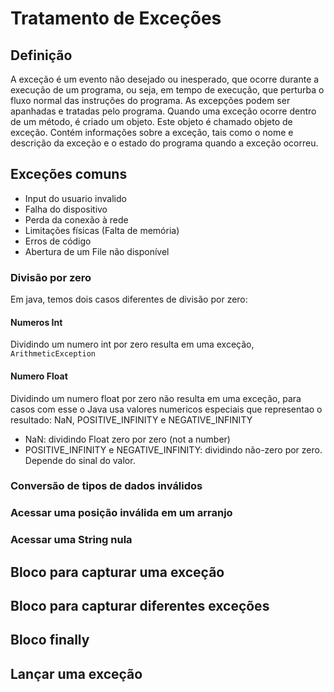 # Tratamento de Exceções
## Definição
A exceção é um evento não desejado ou inesperado, que ocorre durante a execução de um programa, ou seja, em tempo de execução, que perturba o fluxo normal das instruções do programa. As excepções podem ser apanhadas e tratadas pelo programa. Quando uma exceção ocorre dentro de um método, é criado um objeto. Este objeto é chamado objeto de exceção. Contém informações sobre a exceção, tais como o nome e descrição da exceção e o estado do programa quando a exceção ocorreu.

## Exceções comuns
* Input do usuario invalido
* Falha do dispositivo
* Perda da conexão à rede
* Limitações físicas (Falta de memória)
* Erros de código
* Abertura de um File não disponível

### Divisão por zero
Em java, temos dois casos diferentes de divisão por zero:

#### Numeros Int
Dividindo um numero int por zero resulta em uma exceção, ```ArithmeticException```

#### Numero Float
Dividindo um numero float por zero não resulta em uma exceção, para casos com esse o Java usa valores numericos especiais que representao o resultado: NaN, POSITIVE_INFINITY e NEGATIVE_INFINITY

* NaN: dividindo Float zero por zero (not a number)
* POSITIVE_INFINITY e NEGATIVE_INFINITY: dividindo não-zero por zero. Depende do sinal do valor.

### Conversão de tipos de dados inválidos


### Acessar uma posição inválida em um arranjo


### Acessar uma String nula
## Bloco para capturar uma exceção
## Bloco para capturar diferentes exceções
## Bloco finally
## Lançar uma exceção

